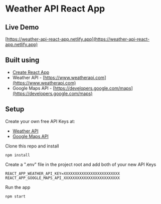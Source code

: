 # Weather API React App

## Live Demo
[https://weather-api-react-app.netlify.app](https://weather-api-react-app.netlify.app)

## Built using

- [Create React App](https://reactjs.org/docs/create-a-new-react-app.html)
- Weather API - [https://www.weatherapi.com](https://www.weatherapi.com)
- Google Maps API - [https://developers.google.com/maps](https://developers.google.com/maps)

## Setup

Create your own free API Keys at:
- [Weather API](https://www.weatherapi.com)
- [Google Maps API](https://developers.google.com/maps)

Clone this repo and install

```
npm install
```
Create a ".env" file in the project root and add both of your new API Keys
```
REACT_APP_WEATHER_API_KEY=XXXXXXXXXXXXXXXXXXXXXXXXX
REACT_APP_GOOGLE_MAPS_API_XXXXXXXXXXXXXXXXXXXXXXXXX
```

Run the app

```
npm start
```